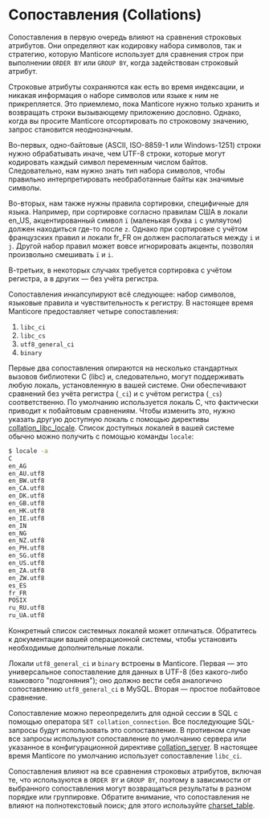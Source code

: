 # Сопоставления (Collations)

Сопоставления в первую очередь влияют на сравнения строковых атрибутов. Они определяют как кодировку набора символов, так и стратегию, которую Manticore использует для сравнения строк при выполнении `ORDER BY` или `GROUP BY`, когда задействован строковый атрибут.

Строковые атрибуты сохраняются как есть во время индексации, и никакая информация о наборе символов или языке к ним не прикрепляется. Это приемлемо, пока Manticore нужно только хранить и возвращать строки вызывающему приложению дословно. Однако, когда вы просите Manticore отсортировать по строковому значению, запрос становится неоднозначным.

Во-первых, одно-байтовые (ASCII, ISO-8859-1 или Windows-1251) строки нужно обрабатывать иначе, чем UTF-8 строки, которые могут кодировать каждый символ переменным числом байтов. Следовательно, нам нужно знать тип набора символов, чтобы правильно интерпретировать необработанные байты как значимые символы.

Во-вторых, нам также нужны правила сортировки, специфичные для языка. Например, при сортировке согласно правилам США в локали en_US, акцентированный символ `ï` (маленькая буква `i` с умляутом) должен находиться где-то после `z`. Однако при сортировке с учётом французских правил и локали fr_FR он должен располагаться между `i` и `j`. Другой набор правил может вовсе игнорировать акценты, позволяя произвольно смешивать `ï` и `i`.

В-третьих, в некоторых случаях требуется сортировка с учётом регистра, а в других — без учёта регистра.

Сопоставления инкапсулируют всё следующее: набор символов, языковые правила и чувствительность к регистру. В настоящее время Manticore предоставляет четыре сопоставления:

1. `libc_ci`
2. `libc_cs`
3. `utf8_general_ci`
4. `binary`

Первые два сопоставления опираются на несколько стандартных вызовов библиотеки C (libc) и, следовательно, могут поддерживать любую локаль, установленную в вашей системе. Они обеспечивают сравнений без учёта регистра (`_ci`) и с учётом регистра (`_cs`) соответственно. По умолчанию используется локаль C, что фактически приводит к побайтовым сравнениям. Чтобы изменить это, нужно указать другую доступную локаль с помощью директивы [collation_libc_locale](../Server_settings/Searchd.md#collation_libc_locale). Список доступных локалей в вашей системе обычно можно получить с помощью команды `locale`:

```bash
$ locale -a
C
en_AG
en_AU.utf8
en_BW.utf8
en_CA.utf8
en_DK.utf8
en_GB.utf8
en_HK.utf8
en_IE.utf8
en_IN
en_NG
en_NZ.utf8
en_PH.utf8
en_SG.utf8
en_US.utf8
en_ZA.utf8
en_ZW.utf8
es_ES
fr_FR
POSIX
ru_RU.utf8
ru_UA.utf8
```

Конкретный список системных локалей может отличаться. Обратитесь к документации вашей операционной системы, чтобы установить необходимые дополнительные локали.

Локали `utf8_general_ci` и `binary` встроены в Manticore. Первая — это универсальное сопоставление для данных в UTF-8 (без какого-либо языкового "подгоняния"); оно должно вести себя аналогично сопоставлению `utf8_general_ci` в MySQL. Вторая — простое побайтовое сравнение.

Сопоставление можно переопределить для одной сессии в SQL с помощью оператора `SET collation_connection`. Все последующие SQL-запросы будут использовать это сопоставление. В противном случае все запросы используют сопоставление по умолчанию сервера или указанное в конфигурационной директиве [collation_server](../Server_settings/Searchd.md#collation_server). В настоящее время Manticore по умолчанию использует сопоставление `libc_ci`.

Сопоставления влияют на все сравнения строковых атрибутов, включая те, что используются в `ORDER BY` и `GROUP BY`, поэтому в зависимости от выбранного сопоставления могут возвращаться результаты в разном порядке или группировке. Обратите внимание, что сопоставления не влияют на полнотекстовый поиск; для этого используйте [charset_table](../Creating_a_table/NLP_and_tokenization/Low-level_tokenization.md#charset_table).

<!-- proofread -->

